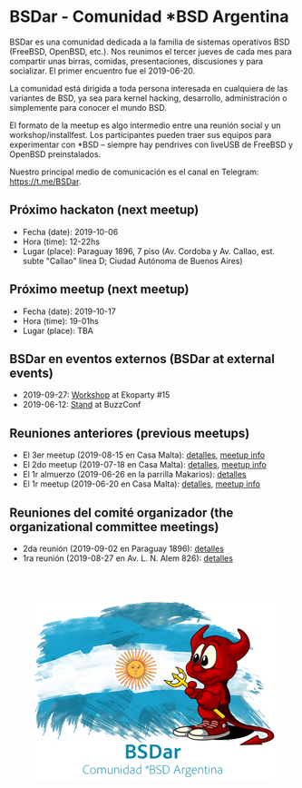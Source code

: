 # BSDar - Comunidad *BSD Argentina

BSDar es una comunidad dedicada a la familia de sistemas operativos BSD (FreeBSD, OpenBSD, etc.). Nos reunimos el tercer jueves de cada mes para compartir unas birras, comidas, presentaciones, discusiones y para socializar. El primer encuentro fue el 2019-06-20.

La comunidad está dirigida a toda persona interesada en cualquiera de las variantes de BSD, ya sea para kernel hacking, desarrollo, administración o simplemente para conocer el mundo BSD.

El formato de la meetup es algo intermedio entre una reunión social y un workshop/installfest. Los participantes pueden traer sus equipos para experimentar con *BSD – siempre hay pendrives con liveUSB de FreeBSD y OpenBSD preinstalados.

Nuestro principal medio de comunicación es el canal en Telegram: https://t.me/BSDar.

## Próximo hackaton (next meetup)
* Fecha (date): 2019-10-06
* Hora (time): 12-22hs
* Lugar (place): Paraguay 1896, 7 piso (Av. Cordoba y Av. Callao, est. subte "Callao" línea D; Ciudad Autónoma de Buenos Aires)

## Próximo meetup (next meetup)
* Fecha (date): 2019-10-17
* Hora (time): 19-01hs
* Lugar (place): TBA

## BSDar en eventos externos (BSDar at external events)
* 2019-09-27: [Workshop](man/workshops/eko15) at Ekoparty #15
* 2019-06-12: [Stand](events/20190612_buzzconf.md) at BuzzConf


## Reuniones anteriores (previous meetups)
* El 3er meetup (2019-08-15 en Casa Malta): [detalles](meetups/20190815.md), [meetup info](https://www.meetup.com/sysarmy/events/263950117/)
* El 2do meetup (2019-07-18 en Casa Malta): [detalles](meetups/20190718.md), [meetup info](https://www.meetup.com/sysarmy/events/263198844/)
* El 1r almuerzo (2019-06-26 en la parrilla Makarios): [detalles](meetups/20190626.md)
* El 1r meetup (2019-06-20 en Casa Malta): [detalles](meetups/20190620.md), [meetup info](https://www.meetup.com/sysarmy/events/262444553/)

## Reuniones del comité organizador (the organizational committee meetings)
* 2da reunión (2019-09-02 en Paraguay 1896): [detalles](org/20190902.md)
* 1ra reunión (2019-08-27 en Av. L. N. Alem 826): [detalles](org/20190827.md)

<br /><br />
<p align="center">
  <img src="artwork/logo.png" />
</p>
